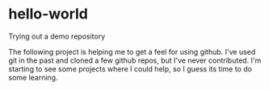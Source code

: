 # hello-world
Trying out a demo repository

The following project is helping me to get a feel for using github. I've used git in the past and cloned a few github repos, but I've never contributed. I'm starting to see some projects where I could help, so I guess its time to do some learning.
